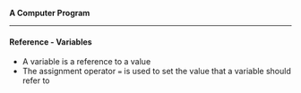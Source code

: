 **A Computer Program**

---

#### Reference - Variables

* A variable is a reference to a value
* The assignment operator `=` is used to set the value that a variable should
  refer to
